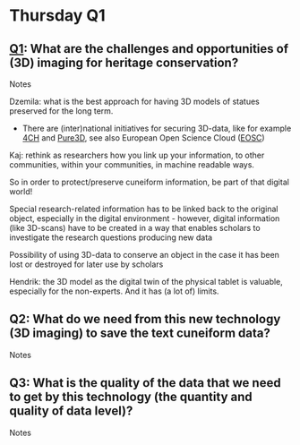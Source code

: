 # Thursday Q1

## [Q1](https://docs.google.com/document/d/1rKZLOz2zIRTCKDG85pvnwiUZh-3ULh0P-vfc2DgMs3c/edit?usp=sharing): What are the challenges and opportunities of (3D) imaging for heritage conservation?

Notes

Dzemila: what is the best approach for having 3D models of statues preserved for the long term.



* There are (inter)national initiatives for securing 3D-data, like for example [4CH](https://www.4ch-project.eu) and [Pure3D](https://pure3d.eu), see also European Open Science Cloud ([EOSC](https://eosc-portal.eu))

Kaj: rethink as researchers how you link up your information, to other communities, within your communities, in machine readable ways.

So in order to protect/preserve cuneiform information, be part of that digital world!

Special research-related information has to be linked back to the original object, especially in the digital environment - however, digital information (like 3D-scans) have to be created in a way that enables scholars to investigate the research questions producing new data

Possibility of using 3D-data to conserve an object in the case it has been lost or destroyed for later use by scholars

Hendrik: the 3D model as the digital twin of the physical tablet is valuable, especially for the non-experts. And it has (a lot of) limits.


## Q2: What do we need from this new technology (3D imaging) to save the text cuneiform data? 

Notes


## Q3: What is the quality of the data that we need to get by this technology (the quantity and quality of data level)? 

Notes

